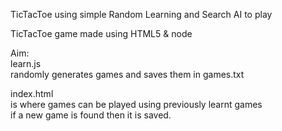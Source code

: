 TicTacToe using simple Random Learning and Search AI to play

TicTacToe game made using HTML5 & node

Aim:    
learn.js    
randomly generates games and saves them in games.txt    

index.html  
is where games can be played using previously learnt games  
if a new game is found then it is saved.